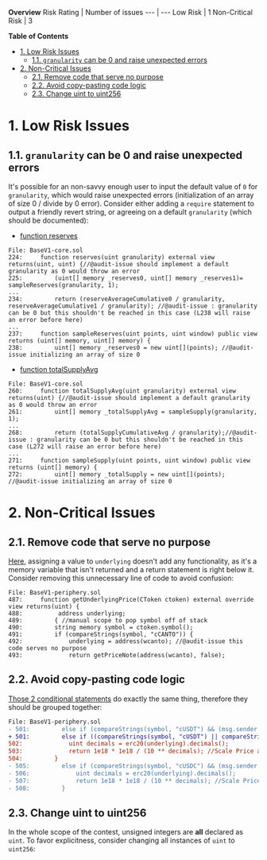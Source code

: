 **Overview**
Risk Rating | Number of issues
--- | ---
Low Risk | 1
Non-Critical Risk | 3

**Table of Contents**

- [1. Low Risk Issues](#1-low-risk-issues)
  - [1.1. `granularity` can be 0 and raise unexpected errors](#11-granularity-can-be-0-and-raise-unexpected-errors)
- [2. Non-Critical Issues](#2-non-critical-issues)
  - [2.1. Remove code that serve no purpose](#21-remove-code-that-serve-no-purpose)
  - [2.2. Avoid copy-pasting code logic](#22-avoid-copy-pasting-code-logic)
  - [2.3. Change uint to uint256](#23-change-uint-to-uint256)

# 1. Low Risk Issues

## 1.1. `granularity` can be 0 and raise unexpected errors

It's possible for an non-savvy enough user to input the default value of `0` for `granularity`, which would raise unexpected errors (initialization of an array of size 0 / divide by 0 error). Consider either adding a `require` statement to output a friendly revert string, or agreeing on a default `granularity` (which should be documented):

- [function reserves](https://github.com/code-423n4/2022-09-canto/blob/65fbb8b9de22cf8f8f3d742b38b4be41ee35c468/src/Swap/BaseV1-core.sol#L224)

```solidity
File: BaseV1-core.sol
224:     function reserves(uint granularity) external view returns(uint, uint) {//@audit-issue should implement a default granularity as 0 would throw an error
225:         (uint[] memory _reserves0, uint[] memory _reserves1)= sampleReserves(granularity, 1);
...
234:         return (reserveAverageCumulative0 / granularity, reserveAverageCumulative1 / granularity); //@audit-issue : granularity can be 0 but this shouldn't be reached in this case (L238 will raise an error before here)
...
237:     function sampleReserves(uint points, uint window) public view returns (uint[] memory, uint[] memory) {
238:         uint[] memory _reserves0 = new uint[](points); //@audit-issue initializing an array of size 0
```

- [function totalSupplyAvg](https://github.com/code-423n4/2022-09-canto/blob/65fbb8b9de22cf8f8f3d742b38b4be41ee35c468/src/Swap/BaseV1-core.sol#L260)

```solidity
File: BaseV1-core.sol
260:     function totalSupplyAvg(uint granularity) external view returns(uint) {//@audit-issue should implement a default granularity as 0 would throw an error
261:         uint[] memory _totalSupplyAvg = sampleSupply(granularity, 1);
...
268:         return (totalSupplyCumulativeAvg / granularity);//@audit-issue : granularity can be 0 but this shouldn't be reached in this case (L272 will raise an error before here)
...
271:     function sampleSupply(uint points, uint window) public view returns (uint[] memory) {
272:         uint[] memory _totalSupply = new uint[](points); //@audit-issue initializing an array of size 0
```

# 2. Non-Critical Issues

## 2.1. Remove code that serve no purpose

[Here](https://github.com/code-423n4/2022-09-canto/blob/65fbb8b9de22cf8f8f3d742b38b4be41ee35c468/src/Swap/BaseV1-periphery.sol#L492), assigning a value to `underlying` doesn't add any functionality, as it's a memory variable that isn't returned and a return statement is right below it. Consider removing this unnecessary line of code to avoid confusion:

```solidity
File: BaseV1-periphery.sol
487:     function getUnderlyingPrice(CToken ctoken) external override view returns(uint) {
488:          address underlying;
489:         { //manual scope to pop symbol off of stack
490:         string memory symbol = ctoken.symbol();
491:         if (compareStrings(symbol, "cCANTO")) {
492:             underlying = address(wcanto); //@audit-issue this code serves no purpose
493:             return getPriceNote(address(wcanto), false);
```

## 2.2. Avoid copy-pasting code logic

[Those 2 conditional statements](https://github.com/code-423n4/2022-09-canto/blob/65fbb8b9de22cf8f8f3d742b38b4be41ee35c468/src/Swap/BaseV1-periphery.sol#L501-L508) do exactly the same thing, therefore they should be grouped together:

```diff
File: BaseV1-periphery.sol
- 501:         else if (compareStrings(symbol, "cUSDT") && (msg.sender == Comptroller )) { //@audit-issue avoid copy-pasting
+ 501:         else if ((compareStrings(symbol, "cUSDT") || compareStrings(symbol, "cUSDC")) && (msg.sender == Comptroller )) {
502:             uint decimals = erc20(underlying).decimals();
503:             return 1e18 * 1e18 / (10 ** decimals); //Scale Price as a mantissa to maintain precision in comptroller
504:         } 
- 505:         else if (compareStrings(symbol, "cUSDC") && (msg.sender == Comptroller)) { //@audit-issue avoid copy-pasting
- 506:             uint decimals = erc20(underlying).decimals();
- 507:             return 1e18 * 1e18 / (10 ** decimals); //Scale Price as a mantissa to maintain precision in comptroller
- 508:         }
```

## 2.3. Change uint to uint256

In the whole scope of the contest, unsigned integers are **all** declared as `uint`. To favor explicitness, consider changing all instances of `uint` to `uint256`:
